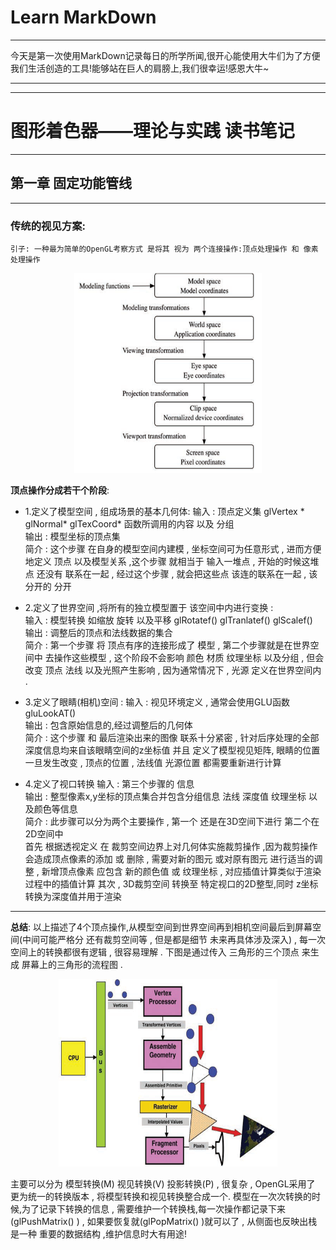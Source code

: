 # Learn MarkDown  
***
今天是第一次使用MarkDown记录每日的所学所闻,很开心能使用大牛们为了方便我们生活创造的工具!能够站在巨人的肩膀上,我们很幸运!感恩大牛~
***

***
# 图形着色器——理论与实践 读书笔记
***
## 第一章 固定功能管线
***
### 传统的视见方案:
```
引子: 一种最为简单的OpenGL考察方式 是将其 视为 两个连接操作:顶点处理操作 和 像素处理操作
```
<div align=center>
<img width="300" height="320" src="https://github.com/13269351120/Daily_Study/raw/master/2018.11.17/OpenGL%20Vertex%20processing.png"/ alt = "OpenGL Vertex Processing">
</div>


__顶点操作分成若干个阶段__:
*	1.定义了模型空间 , 组成场景的基本几何体: 
输入 :  顶点定义集 glVertex * glNormal* glTexCoord* 函数所调用的内容 以及 分组  
输出 :  模型坐标的顶点集  
简介 :  这个步骤 在自身的模型空间内建模 , 坐标空间可为任意形式 , 进而方便地定义 顶点 以及模型关系 ,这个步骤 就相当于 输入一堆点 , 开始的时候这堆点 还没有 联系在一起 , 经过这个步骤 , 就会把这些点 该连的联系在一起 , 该分开的 分开  

* 2.定义了世界空间 ,将所有的独立模型置于 该空间中内进行变换 :  
输入 :  模型转换 如缩放 旋转 以及平移 glRotatef() glTranlatef() glScalef()  
输出 :  调整后的顶点和法线数据的集合   
简介 : 第一个步骤 将 顶点有序的连接形成了 模型 , 第二个步骤就是在世界空间中 去操作这些模型 , 这个阶段不会影响 颜色 材质 纹理坐标 以及分组 , 但会改变 顶点 法线 以及光照产生影响 , 因为通常情况下 , 光源 定义在世界空间内 .  
	
* 3.定义了眼睛(相机)空间 :
输入 : 视见环境定义 , 通常会使用GLU函数 gluLookAT()   
输出 : 包含原始信息的,经过调整后的几何体    
简介 : 这个步骤 和 最后渲染出来的图像 联系十分紧密 , 针对后序处理的全部深度信息均来自该眼睛空间的z坐标值 并且 定义了模型视见矩阵, 眼睛的位置一旦发生改变 , 顶点的位置 , 法线值 光源位置 都需要重新进行计算   
* 4.定义了视口转换
输入 : 第三个步骤的 信息   
输出 : 整型像素x,y坐标的顶点集合并包含分组信息 法线 深度值 纹理坐标 以及颜色等信息  
简介 : 此步骤可以分为两个主要操作 , 第一个 还是在3D空间下进行 第二个在2D空间中  
首先 根据透视定义 在 裁剪空间边界上对几何体实施裁剪操作 ,因为裁剪操作 会造成顶点像素的添加 或 删除 , 需要对新的图元 或对原有图元 进行适当的调整 , 新增顶点像素 应包含 新的颜色值 或 纹理坐标 , 对应插值计算类似于渲染过程中的插值计算 
其次 , 3D裁剪空间 转换至 特定视口的2D整型,同时 z坐标转换为深度值并用于渲染
***
__总结__:
以上描述了4个顶点操作,从模型空间到世界空间再到相机空间最后到屏幕空间(中间可能严格分 还有裁剪空间等 , 但是都是细节 未来再具体涉及深入) , 每一次空间上的转换都很有逻辑 , 很容易理解 . 下图是通过传入 三角形的三个顶点 来生成 屏幕上的三角形的流程图 .
<div align=center><img width="350" height="300" src="https://github.com/13269351120/Daily_Study/raw/master/2018.11.17/Graphics%20Pipeline.png"/></div>

主要可以分为 模型转换(M) 视见转换(V) 投影转换(P) , 很复杂 , OpenGL采用了 更为统一的转换版本 , 将模型转换和视见转换整合成一个.
模型在一次次转换的时候,为了记录下转换的信息 , 需要维护一个转换栈,每一次操作都记录下来(glPushMatrix() ) , 如果要恢复就(glPopMatrix() )就可以了 , 从侧面也反映出栈是一种 重要的数据结构 ,维护信息时大有用途!

